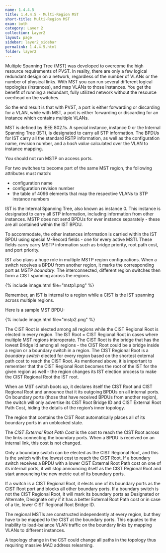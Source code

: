 ```yaml
---
name: 1.4.4.5
title: 1.4.4.5 - Multi-Region MST
short-title: Multi-Region MST
exam: both
category: Layer 2
collection: Layer2
layout: page
sidebar: layer2_sidebar
permalink: 1.4.4.5.html
folder: layer2
---
```

Multiple Spanning Tree (MST) was developed to overcome the high resource requirements of PVST. In reality, there are only a few logical redundant design on a network, regardless of the number of VLANs or the number of physical links. With MST you can run several different logical topologies (instances), and map VLANs to those instances. You get the benefit of running a redundant, fully utilized network without the resource overhead on the switches.

So the end result is that with PVST, a port is either forwarding or discarding for a VLAN, while with MST, a port is either forwarding or discarding for an instance which contains multiple VLANs.

MST is defined by IEEE 802.1s. A special instance, instance 0 or the Internal Spanning Tree (IST), is designated to carry all STP information. The BPDUs for IST carry all the standard RSTP information, as well as the configuration name, revision number, and a *hash value* calculated over the VLAN to instance mapping.

You should not run MSTP on access ports.

For two switches to become part of the same MST region, the following attributes must match:
- configuration name
- configuration revision number
- the table of 4096 elements that map the respective VLANs to STP instance numbers

IST is the Internal Spanning Tree, also known as instance 0. This instance is designated to carry all STP information, including information from other instances. MSTP does not send BPDUs for ever instance separately - these are all contained within the IST BPDU.

To accommodate, the other instances information is carried within the IST BPDU using special M-Record fields - one for every active MSTI. These fields carry carry MSTP information such as bridge priority, root path cost, and port priority.

IST also plays a huge role in multiple MSTP region configurations. When a switch receives a BPDU from another region, it marks the corresponding port as MSTP *boundary*. The interconnected, different region switches then form a CIST spanning across the regions.

{% include image.html file="mstp1.png" %}

Remember, an IST is internal to a region while a CIST is the IST spanning across multiple regions.

Here is a sample MST BPDU:

{% include image.html file="mstp2.png" %}

The CIST Root is elected among all regions while the CIST Regional Root is elected in every region. The IST Root = CIST Regional Root in cases where multiple MST regions interoperate. The CIST Root is the bridge that has the lowest Bridge Id among all regions - the CIST Root could be a bridge inside a region or a boundary switch in a region. The CIST Regional Root is a *boundary switch* elected for every region based on the shortest external path cost to reach the CIST Root. As mentioned above, it is important to remember that the CIST Regional Root becomes the root of the IST for the given region as well - the region changes its IST election process to make the CIST Regional Root the IST root.

When an MST switch boots up, it declares itself the CIST Root and CIST Regional Root and announce that it its outgoing BPDUs on all internal ports. On boundary ports (those that have received BPDUs from another region), the switch will only advertise its CIST Root Bridge ID and CIST External Root Path Cost, hiding the details of the region’s inner topology.

The region that contains the CIST Root automatically places all of its boundary ports in an unblocked state.

The *CIST External Root Path Cost* is the cost to reach the CIST Root across the links connecting the boundary ports. When a BPDU is received on an internal link, this cost is not changed.

Only a boundary switch can be elected as the CIST Regional Root, and this is the switch with the lowest cost to reach the CIST Root. If a boundary switch receives a BPDU with a lower CIST External Root Path cost on one of its internal ports, it will stop announcing itself as the CIST Regional Root and start announcing the new metric out of its boundary ports.

If a switch is a CIST Regional Root, it elects one of its boundary ports as the CIST Root port and blocks all other boundary ports. If a boundary switch is not the CIST Regional Root, it will mark its boundary ports as Designated or Alternate, Designate only if it has a better External Root Path cost or in case of a tie, lower CIST Regional Root Bridge ID.

The regional MSTIs are constructed independently at every region, but they have to be mapped to the CIST at the boundary ports. This equates to the inability to load-balance VLAN traffic on the boundary links by mapping VLANs to different instances.

A topology change in the CST could change all paths in the topology thus requiring massive MAC address relearning.
